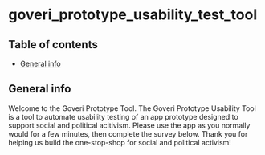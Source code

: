 # goveri_prototype_usability_test_tool
## Table of contents
* [General info](#general-info)

## General info
Welcome to the Goveri Prototype Tool. The Goveri Prototype Usability Tool is a tool to automate usability testing of an app prototype designed to support social and political acitivism. Please use the app as you normally would for a few minutes, then complete the survey below. Thank you for helping us build the one-stop-shop for social and political activism!
